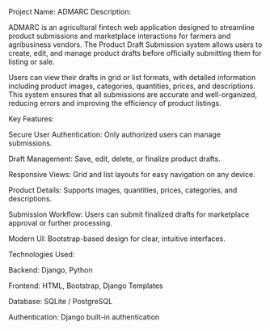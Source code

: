 Project Name: ADMARC 
Description:

ADMARC is an agricultural fintech web application designed to streamline product submissions and marketplace interactions for farmers and agribusiness vendors. The Product Draft Submission system allows users to create, edit, and manage product drafts before officially submitting them for listing or sale.

Users can view their drafts in grid or list formats, with detailed information including product images, categories, quantities, prices, and descriptions. This system ensures that all submissions are accurate and well-organized, reducing errors and improving the efficiency of product listings.

Key Features:

Secure User Authentication: Only authorized users can manage submissions.

Draft Management: Save, edit, delete, or finalize product drafts.

Responsive Views: Grid and list layouts for easy navigation on any device.

Product Details: Supports images, quantities, prices, categories, and descriptions.

Submission Workflow: Users can submit finalized drafts for marketplace approval or further processing.

Modern UI: Bootstrap-based design for clear, intuitive interfaces.

Technologies Used:

Backend: Django, Python

Frontend: HTML, Bootstrap, Django Templates

Database: SQLite / PostgreSQL

Authentication: Django built-in authentication
